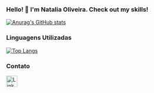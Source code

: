 ### Hello! 👋  I'm Natalia Oliveira. Check out my skills!


[![Anurag's GitHub stats](https://github-readme-stats.vercel.app/api?username=nataliacolive)](https://github.com/nataliacolive/github-readme-stats)



### Linguagens Utilizadas

[![Top Langs](https://github-readme-stats.vercel.app/api/top-langs/?username=nataliacolive&layout=compact)](https://github.com/nataliacolive/github-readme-stats)


### Contato 


[<img src='https://img.shields.io/badge/LinkedIn-007785?style=for-the-badge&logo=linkedin&logoColor=white' alt='Linkedin' height='30'>](https://www.linkedin.com/in/nataliaclv/)
